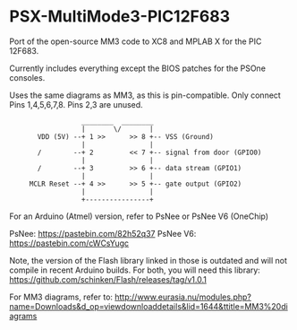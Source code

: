 # PSX-MultiMode3-PIC12F683

Port of the open-source MM3 code to XC8 and MPLAB X for the PIC 12F683.

Currently includes everything except the BIOS patches for the PSOne consoles.

Uses the same diagrams as MM3, as this is pin-compatible. Only connect Pins 1,4,5,6,7,8. Pins 2,3 are unused.

                      ________  ________
                      |       \/       |
           VDD (5V) --+ 1 >>      >> 8 +-- VSS (Ground)
                      |                |
           /        --+ 2         << 7 +-- signal from door (GPIO0)
                      |                |
           /        --+ 3         >> 6 +-- data stream (GPIO1)
                      |                |
         MCLR Reset --+ 4 >>      >> 5 +-- gate output (GPIO2)
                      |                |
                      +----------------+


For an Arduino (Atmel) version, refer to PsNee or PsNee V6 (OneChip)

PsNee: https://pastebin.com/82h52q37
PsNee V6: https://pastebin.com/cWCsYugc

Note, the version of the Flash library linked in those is outdated and will not compile in recent Arduino builds.
For both, you will need this library: https://github.com/schinken/Flash/releases/tag/v1.0.1

For MM3 diagrams, refer to: http://www.eurasia.nu/modules.php?name=Downloads&d_op=viewdownloaddetails&lid=1644&ttitle=MM3%20diagrams